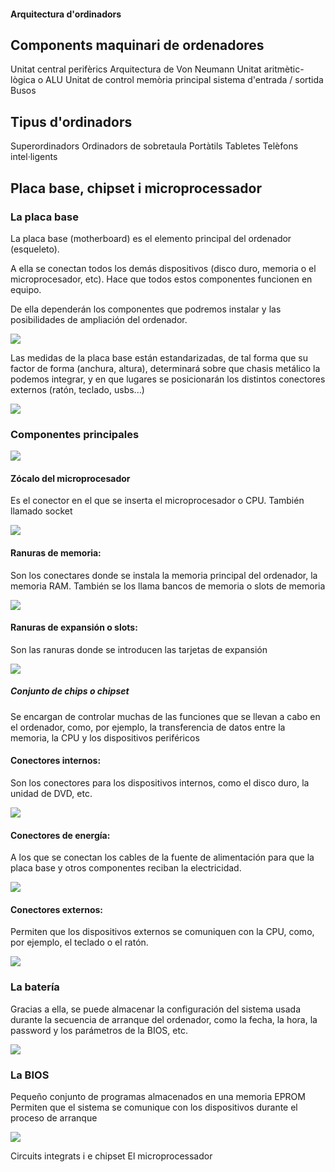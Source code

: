 
#### Arquitectura d&#39;ordinadors

## Components maquinari de ordenadores

Unitat central
perifèrics
Arquitectura de Von Neumann
Unitat aritmètic-lògica o ALU
Unitat de control
memòria principal
sistema d&#39;entrada / sortida
Busos

## Tipus d'ordinadors

Superordinadors
Ordinadors de sobretaula
Portàtils
Tabletes
Telèfons intel·ligents

## Placa base, chipset i microprocessador

### La placa base

La placa base (motherboard) es el elemento principal del ordenador (esqueleto).

A ella se conectan todos los demás dispositivos (disco duro, memoria o el microprocesador, etc). Hace que todos estos componentes funcionen en equipo.

De ella dependerán los componentes que podremos instalar y las posibilidades de ampliación del ordenador.

![](img/2019-09-13-18-22-49.png)

Las medidas de la placa base están estandarizadas, de tal forma que su factor de forma (anchura, altura), determinará sobre que chasis metálico la podemos integrar, y en que lugares se posicionarán los distintos conectores externos (ratón, teclado, usbs...)

![](img/2019-09-13-18-23-51.png)

### Componentes principales

![](img/2019-09-13-18-24-38.png)

#### Zócalo del microprocesador

Es el conector en el que se inserta el microprocesador o CPU.
También llamado socket

![](img/2019-09-13-18-27-34.png)

#### Ranuras de memoria: 

Son los conectares donde se instala la memoria principal del ordenador, la memoria RAM. 
También se los llama bancos de memoria o slots de memoria

![](img/2019-09-13-18-27-41.png)

#### Ranuras de expansión o slots: 

Son las ranuras donde se introducen las tarjetas de expansión

![](img/2019-09-13-18-27-48.png)

##### Conjunto de chips o chipset

Se encargan de controlar muchas de las funciones que se llevan a cabo en el ordenador, como, por ejemplo, la transferencia de datos entre la memoria, la CPU y los dispositivos periféricos

#### Conectores internos: 
Son los conectores para los dispositivos internos, como el disco duro, la unidad de DVD, etc.

![](img/2019-09-13-18-26-55.png)

#### Conectores de energía: 

A los que se conectan los cables de la fuente de alimentación para que la placa base y otros componentes reciban la electricidad.

![](img/2019-09-13-18-26-49.png)

#### Conectores externos: 

Permiten que los dispositivos externos se comuniquen con la CPU, como, por ejemplo, el teclado o el ratón.

![](img/2019-09-13-18-26-44.png)

### La batería

Gracias a ella, se puede almacenar la configuración del sistema usada durante la secuencia de arranque del ordenador, como la fecha, la hora, la password y los parámetros de la BIOS, etc.

![](img/2019-09-13-18-26-34.png)

### La BIOS

Pequeño conjunto de programas almacenados en una memoria EPROM 
Permiten que el sistema se comunique con los dispositivos durante el proceso de arranque

![](img/2019-09-13-18-27-04.png)

Circuits integrats i e chipset
El microprocessador









